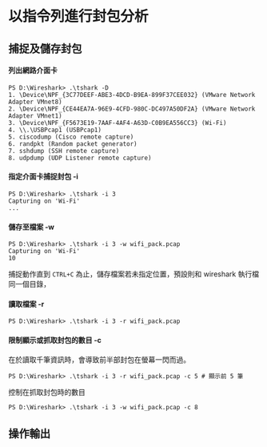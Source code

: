 # 以指令列進行封包分析
## 捕捉及儲存封包
#### 列出網路介面卡

```shell=
PS D:\Wireshark> .\tshark -D
1. \Device\NPF_{3C77DEEF-ABE3-4DCD-B9EA-899F37CEE032} (VMware Network Adapter VMnet8)
2. \Device\NPF_{CE44EA7A-96E9-4CFD-980C-DC497A50DF2A} (VMware Network Adapter VMnet1)
3. \Device\NPF_{F5673E19-7AAF-4AF4-A63D-C0B9EA556CC3} (Wi-Fi)
4. \\.\USBPcap1 (USBPcap1)
5. ciscodump (Cisco remote capture)
6. randpkt (Random packet generator)
7. sshdump (SSH remote capture)
8. udpdump (UDP Listener remote capture)
```
#### 指定介面卡捕捉封包 -i
```shell=
PS D:\Wireshark> .\tshark -i 3
Capturing on 'Wi-Fi'
...
```
#### 儲存至檔案 -w
```shell=
PS D:\Wireshark> .\tshark -i 3 -w wifi_pack.pcap
Capturing on 'Wi-Fi'
10
```
捕捉動作直到 `CTRL+C` 為止，儲存檔案若未指定位置，預設則和 wireshark 執行檔同一個目錄，

#### 讀取檔案 -r
```shell=
PS D:\Wireshark> .\tshark -i 3 -r wifi_pack.pcap
```
#### 限制顯示或抓取封包的數目 -c
在於讀取千筆資訊時，會導致前半部封包在螢幕一閃而過。
```shell=
PS D:\Wireshark> .\tshark -i 3 -r wifi_pack.pcap -c 5 # 顯示前 5 筆
```
控制在抓取封包時的數目
```shell=
PS D:\Wireshark> .\tshark -i 3 -w wifi_pack.pcap -c 8
```

## 操作輸出
